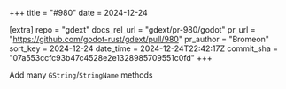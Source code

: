 +++
title = "#980"
date = 2024-12-24

[extra]
repo = "gdext"
docs_rel_url = "gdext/pr-980/godot"
pr_url = "https://github.com/godot-rust/gdext/pull/980"
pr_author = "Bromeon"
sort_key = 2024-12-24
date_time = 2024-12-24T22:42:17Z
commit_sha = "07a553ccfc93b47c4528e2e1328985709551c0fd"
+++

Add many `GString`/`StringName` methods
